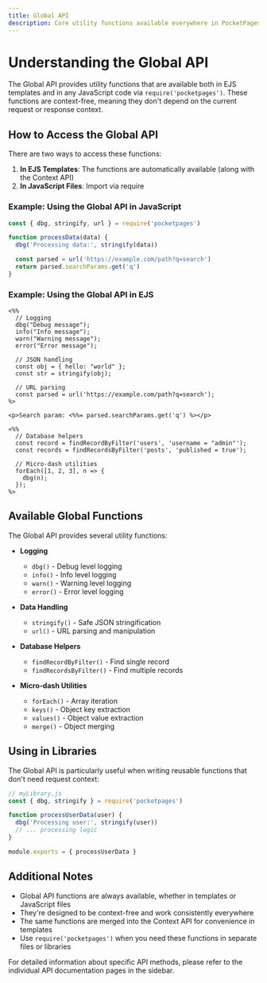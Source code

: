 ```yaml
---
title: Global API
description: Core utility functions available everywhere in PocketPages, including logging, string manipulation, and data helpers.
---
```


# Understanding the Global API

The Global API provides utility functions that are available both in EJS templates and in any JavaScript code via `require('pocketpages')`. These functions are context-free, meaning they don't depend on the current request or response context.

## How to Access the Global API

There are two ways to access these functions:

1. **In EJS Templates**: The functions are automatically available (along with the Context API)
2. **In JavaScript Files**: Import via require

### Example: Using the Global API in JavaScript

```js
const { dbg, stringify, url } = require('pocketpages')

function processData(data) {
  dbg('Processing data:', stringify(data))

  const parsed = url('https://example.com/path?q=search')
  return parsed.searchParams.get('q')
}
```

### Example: Using the Global API in EJS

```ejs
<%%
  // Logging
  dbg("Debug message");
  info("Info message");
  warn("Warning message");
  error("Error message");

  // JSON handling
  const obj = { hello: "world" };
  const str = stringify(obj);

  // URL parsing
  const parsed = url('https://example.com/path?q=search');
%>

<p>Search param: <%%= parsed.searchParams.get('q') %></p>

<%%
  // Database helpers
  const record = findRecordByFilter('users', 'username = "admin"');
  const records = findRecordsByFilter('posts', 'published = true');

  // Micro-dash utilities
  forEach([1, 2, 3], n => {
    dbg(n);
  });
%>
```

## Available Global Functions

The Global API provides several utility functions:

- **Logging**

  - `dbg()` - Debug level logging
  - `info()` - Info level logging
  - `warn()` - Warning level logging
  - `error()` - Error level logging

- **Data Handling**

  - `stringify()` - Safe JSON stringification
  - `url()` - URL parsing and manipulation

- **Database Helpers**

  - `findRecordByFilter()` - Find single record
  - `findRecordsByFilter()` - Find multiple records

- **Micro-dash Utilities**
  - `forEach()` - Array iteration
  - `keys()` - Object key extraction
  - `values()` - Object value extraction
  - `merge()` - Object merging

## Using in Libraries

The Global API is particularly useful when writing reusable functions that don't need request context:

```js
// myLibrary.js
const { dbg, stringify } = require('pocketpages')

function processUserData(user) {
  dbg('Processing user:', stringify(user))
  // ... processing logic
}

module.exports = { processUserData }
```

## Additional Notes

- Global API functions are always available, whether in templates or JavaScript files
- They're designed to be context-free and work consistently everywhere
- The same functions are merged into the Context API for convenience in templates
- Use `require('pocketpages')` when you need these functions in separate files or libraries

For detailed information about specific API methods, please refer to the individual API documentation pages in the sidebar.

